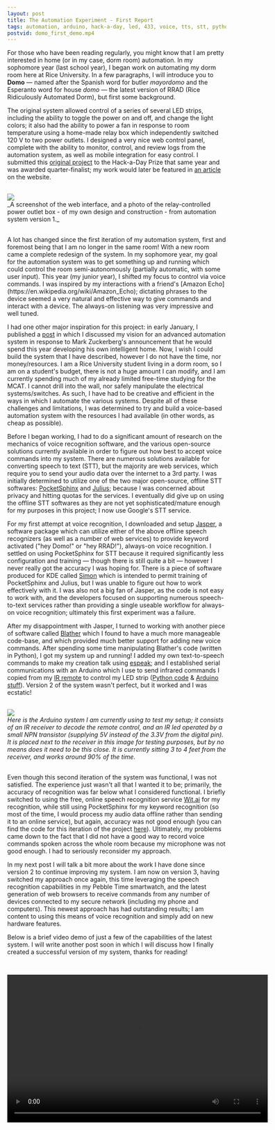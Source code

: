 ```yaml
---
layout: post
title: The Automation Experiment - First Report
tags: automation, arduino, hack-a-day, led, 433, voice, tts, stt, python, nodejs
postvid: domo_first_demo.mp4
---
```

For those who have been reading regularly, you might know that I am pretty interested in home (or in my case, dorm room) automation. In my sophomore year (last school year), I began work on automating my dorm room here at Rice University. In a few paragraphs, I will introduce you to <b>Domo</b> — named after the Spanish word for butler _mayordomo_ and the Esperanto word for house _domo_ — the latest version of RRAD (Rice Ridiculously Automated Dorm), but first some background.

 The original system allowed control of a series of several LED strips, including the ability to toggle the power on and off, and change the light colors; it also had the ability to power a fan in response to room temperature using a home-made relay box which independently switched 120 V to two power outlets. I designed a very nice web control panel, complete with the ability to monitor, control, and review logs from the automation system, as well as mobile integration for easy control. I submitted this [original project](https://hackaday.io/project/4898-rice-ridiculously-automated-dorm-rrad) to the Hack-a-Day Prize that same year and was awarded quarter-finalist; my work would later be featured in [an article](http://hackaday.com/2016/02/13/ridiculously-automated-dorm-room/) on the website.
<div style="margin-top: 30px; margin-bottom: 30px;">
  <img src="/blog/public/img/Feb2016/outlet.png" style="margin: auto;">
  <br>
  _A screenshot of the web interface, and a photo of the relay-controlled power outlet box - of my own design and construction - from automation system version 1._
</div>
A lot has changed since the first iteration of my automation system, first and foremost being that I am no longer in the same room! With a new room came a complete redesign of the system. In my sophomore year, my goal for the automation system was to get something up and running which could control the room semi-autonomously (partially automatic, with some user input). This year (my junior year), I shifted my focus to control via voice commands. I was inspired by my interactions with a friend's [Amazon Echo](https://en.wikipedia.org/wiki/Amazon_Echo); dictating phrases to the device seemed a very natural and effective way to give commands and interact with a device. The always-on listening was very impressive and well tuned.

I had one other major inspiration for this project: in early January, I published a [post](http://jpoles1.github.io/blog/2016/01/04/The-AI-Challenge/) in which I discussed my vision for an advanced automation system in response to Mark Zuckerberg's announcement that he would spend this year developing his own intelligent home. Now, I wish I could build the system that I have described, however I do not have the time, nor money/resources. I am a Rice University student living in a dorm room, so I am on a student's budget, there is not a huge amount I can modify, and I am currently spending much of my already limited free-time studying for the MCAT. I cannot drill into the wall, nor safely manipulate the electrical systems/switches. As such, I have had to be creative and efficient in the ways in which I  automate the various systems. Despite all of these challenges and limitations, I was determined to try and build a voice-based automation system with the resources I had available (in other words, as cheap as possible).

Before I began working, I had to do a significant amount of research on the mechanics of voice recognition software, and the various open-source solutions currently available in order to figure out how best to accept voice commands into my system. There are numerous solutions available for converting speech to text (STT), but the majority are web services, which require you to send your audio data over the internet to a 3rd party. I was initially determined to utilize one of the two major open-source, offline STT softwares: [PocketSphinx](https://github.com/cmusphinx/pocketsphinx) and [Julius](https://github.com/julius-speech/julius); because I was concerned about privacy and hitting quotas for the services. I eventually did give up on using the offline STT softwares as they are not yet sophisticated/mature enough for my purposes in this project; I now use Google's STT service.

For my first attempt at voice recognition, I downloaded and setup [Jasper](https://jasperproject.github.io/), a software package which can utilize either of the above offline speech recognizers (as well as a number of web services) to provide keyword activated ("hey Domo!" or "hey RRAD!"), always-on voice recognition. I settled on using PocketSphinx for STT because it required significantly less configuration and training — though there is still quite a bit — however I never really got the accuracy I was hoping for. There is a piece of software produced for KDE called [Simon](https://simon.kde.org/) which is intended to permit training of PocketSphinx and Julius, but I was unable to figure out how to work effectively with it. I was also not a big fan of Jasper, as the code is not easy to work with, and the developers focused on supporting numerous speech-to-text services rather than providing a single useable workflow for always-on voice recognition; ultimately this first experiment was a failure.

After my disappointment with Jasper, I turned to working with another piece of software called [Blather](https://github.com/ajbogh/blather) which I found to have a much more manageable code-base, and which provided much better support for adding new voice commands. After spending some time manipulating Blather's code (written in Python), I got my system up and running! I added my own text-to-speech commands to make my creation talk using [espeak](http://espeak.sourceforge.net/); and I established serial communications with an Arduino which I use to send infrared commands I copied from my [IR remote](http://img.banggood.com/images/upload/SKU049891/20121129172026837.jpg) to control my LED strip ([Python code](https://github.com/jpoles1/domo/blob/node/plugins/ardlights.py) & [Arduino stuff](https://github.com/jpoles1/domo/tree/node/hardware/IRPeripheral)). Version 2 of the system wasn't perfect, but it worked and I was ecstatic!

<div style="margin-top: 30px; margin-bottom: 30px;">
  <a href="https://hackaday.io/project/4898-rice-ridiculously-automated-dorm-rrad" style="color: black; text-decoration: none;">
    <img src="/blog/public/img/Feb2016/arduino.jpg" style="margin: auto;">
    <br>
  </a>
  <i>Here is the Arduino system I am currently using to test my setup; it consists of an IR receiver to decode the remote control, and an IR led operated by a small NPN transistor (supplying 5V instead of the 3.3V from the digital pin). It is placed next to the receiver in this image for testing purposes, but by no means does it need to be this close. It is currently sitting 3 to 4 feet from the receiver, and works around 90% of the time.</i>
</div>

Even though this second iteration of the system was functional, I was not satisfied. The experience just wasn't all that I wanted it to be; primarily, the accuracy of recognition was far below what I considered functional. I briefly switched to using the free, online speech recognition service [Wit.ai](https://wit.ai/) for my recognition, while still using PocketSphinx for my keyword recognition (so most of the time, I would process my audio data offline rather than sending it to an online service), but again, accuracy was not good enough (you can find the code for this iteration of the project [here](https://github.com/jpoles1/domo/tree/master)). Ultimately, my problems came down to the fact that I did not have a good way to record voice commands spoken across the whole room because my microphone was not good enough. I had to seriously reconsider my approach.

In my next post I will talk a bit more about the work I have done since version 2 to continue improving my system. I am now on version 3, having switched my approach once again, this time leveraging the speech recognition capabilities in my Pebble Time smartwatch, and the latest generation of web browsers to receive commands from any number of devices connected to my secure network (including my phone and computers). This newest approach has had outstanding results; I am content to using this means of voice recognition and simply add on new hardware features.

Below is a brief video demo of just a few of the capabilities of the latest system. I will write another post soon in which I will discuss how I finally created a successful version of my system, thanks for reading!

<video width="600" height="340" style="margin-top: 30px;" controls>
  <source src="/blog/public/vid/domo_first_demo.mp4" type="video/mp4">
  Your browser does not support the video tag.
</video>
